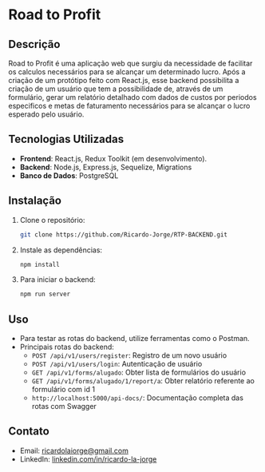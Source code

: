 # Road to Profit

## Descrição

Road to Profit é uma aplicação web que surgiu da necessidade de facilitar os calculos necessários para se alcançar um determinado lucro. Após a criação de um protótipo feito com React.js, esse backend possibilita a criação de um usuário que tem a possibilidade de, através de um formulário, gerar um relatório detalhado com dados de custos por periodos especificos e metas de faturamento necessários para se alcançar o lucro esperado pelo usuário.

## Tecnologias Utilizadas

- **Frontend**: React.js, Redux Toolkit (em desenvolvimento).
- **Backend**: Node.js, Express.js, Sequelize, Migrations
- **Banco de Dados**: PostgreSQL

## Instalação

1. Clone o repositório:

   ```bash
   git clone https://github.com/Ricardo-Jorge/RTP-BACKEND.git

   ```

2. Instale as dependências:

   ```bash
   npm install

   ```

3. Para iniciar o backend:
   ```bash
   npm run server
   ```

## Uso

- Para testar as rotas do backend, utilize ferramentas como o Postman.
- Principais rotas do backend:
  - `POST /api/v1/users/register`: Registro de um novo usuário
  - `POST /api/v1/users/login`: Autenticação de usuário
  - `GET /api/v1/forms/alugado`: Obter lista de formulários do usuário
  - `GET /api/v1/forms/alugado/1/report/a`: Obter relatório referente ao formulário com id 1
  - `http://localhost:5000/api-docs/`: Documentação completa das rotas com Swagger

## Contato

- Email: ricardolaiorge@gmail.com
- LinkedIn: [linkedin.com/in/ricardo-la-jorge](https://www.linkedin.com/in/ricardo-la-jorge/)
